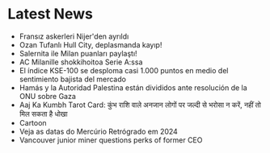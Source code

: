 # Latest News
-  Fransız askerleri Nijer'den ayrıldı
-  Ozan Tufanlı Hull City, deplasmanda kayıp!
-  Salernita ile Milan puanları paylaştı!
-  AC Milanille shokkihoitoa Serie A:ssa
-  El índice KSE-100 se desploma casi 1.000 puntos en medio del sentimiento bajista del mercado
-  Hamás y la Autoridad Palestina están divididos ante resolución de la ONU sobre Gaza
-  Aaj Ka Kumbh Tarot Card: कुंभ राशि वाले अनजान लोगों पर जल्दी से भरोसा न करें, नहीं तो मिल सकता है धोखा
-  Cartoon
-  Veja as datas do Mercúrio Retrógrado em 2024
-  Vancouver junior miner questions perks of former CEO
